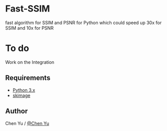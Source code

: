 # Fast-SSIM
fast algorithm for SSIM and PSNR for Python which could speed up 30x for SSIM and 10x for PSNR

# To do 
Work on the Integration

## Requirements

- [Python 3.x](https://www.python.org/downloads/)
- [skimage](http://scikit-image.org/)

## Author

Chen Yu / [@Chen Yu](https://github.com/chinue)
